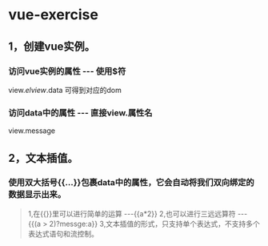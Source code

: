 # vue-exercise
## 1，创建vue实例。
### 访问vue实例的属性 --- 使用$符
  view.$el
  view.$data
可得到对应的dom
### 访问data中的属性 --- 直接view.属性名
view.message  
## 2，文本插值。
### 使用双大括号{{...}}包裹data中的属性，它会自动将我们双向绑定的数据显示出来。
 > 1,在{{}}里可以进行简单的运算 ---{{a*2}}
  2,也可以进行三远远算符 --- {{(a > 2)?messge:a}}
  3,文本插值的形式，只支持单个表达式，不支持多个表达式语句和流控制。
